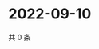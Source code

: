 # 2022-09-10

共 0 条

<!-- BEGIN WEIBO -->
<!-- 最后更新时间 Sat Sep 10 2022 05:15:37 GMT+0800 (China Standard Time) -->

<!-- END WEIBO -->
